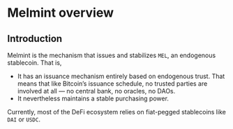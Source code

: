 # Melmint overview

## Introduction

Melmint is the mechanism that issues and stabilizes `MEL`, an endogenous stablecoin. That is,

* It has an issuance mechanism entirely based on endogenous trust. That means that like Bitcoin’s issuance schedule, no trusted parties are involved at all — no central bank, no oracles, no DAOs.
* It nevertheless maintains a stable purchasing power.

Currently, most of the DeFi ecosystem relies on fiat-pegged stablecoins like `DAI` or `USDC`.




